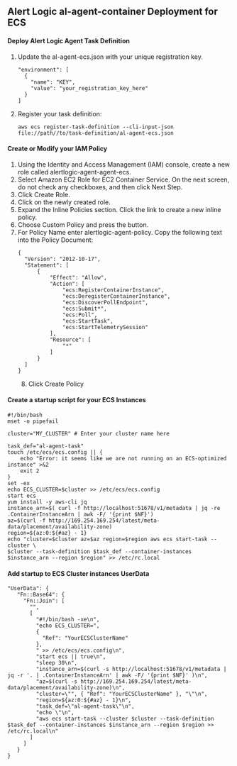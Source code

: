 ## Alert Logic al-agent-container Deployment for ECS

#### Deploy Alert Logic Agent Task Definition

1. Update the al-agent-ecs.json with your unique registration key.
   ```
   "environment": [
     {
       "name": "KEY",
       "value": "your_registration_key_here"
     }
   ]
   ```
2. Register your task definition:
   ```
   aws ecs register-task-definition --cli-input-json file://path//to/task-definition/al-agent-ecs.json
   ```
   
#### Create or Modify your IAM Policy

1. Using the Identity and Access Management (IAM) console, create a new role called alertlogic-agent-agent-ecs.
2. Select Amazon EC2 Role for EC2 Container Service. On the next screen, do not check any checkboxes, and then click Next Step.
3. Click Create Role.
4. Click on the newly created role.
5. Expand the Inline Policies section. Click the link to create a new inline policy.
6. Choose Custom Policy and press the button.
7. For Policy Name enter alertlogic-agent-policy. Copy the following text into the Policy Document:
   ```
   {
     "Version": "2012-10-17",
     "Statement": [
         {
             "Effect": "Allow",
             "Action": [
                 "ecs:RegisterContainerInstance",
                 "ecs:DeregisterContainerInstance",
                 "ecs:DiscoverPollEndpoint",
                 "ecs:Submit*",
                 "ecs:Poll",
                 "ecs:StartTask",
                 "ecs:StartTelemetrySession"
             ],
             "Resource": [
                 "*"
             ]
         }
     ]
   }
   ```
   8. Click Create Policy
   
   
   
#### Create a startup script for your ECS Instances

   ```
   #!/bin/bash
   mset -o pipefail

   cluster="MY_CLUSTER" # Enter your cluster name here

   task_def="al-agent-task"
   touch /etc/ecs/ecs.config || {
       echo "Error: it seems like we are not running on an ECS-optimized instance" >&2
       exit 2
   }
   set -ex
   echo ECS_CLUSTER=$cluster >> /etc/ecs/ecs.config
   start ecs
   yum install -y aws-cli jq
   instance_arn=$( curl -f http://localhost:51678/v1/metadata | jq -re .ContainerInstanceArn | awk -F/ '{print $NF}')
   az=$(curl -f http://169.254.169.254/latest/meta-data/placement/availability-zone)
   region=${az:0:${#az} - 1}
   echo "cluster=$cluster az=$az region=$region aws ecs start-task --cluster \
   $cluster --task-definition $task_def --container-instances $instance_arn --region $region" >> /etc/rc.local
   ```

#### Add startup to ECS Cluster instances UserData

   ```
   "UserData": {
      "Fn::Base64": {
        "Fn::Join": [
          "",
          [
            "#!/bin/bash -xe\n",
            "echo ECS_CLUSTER=",
            {
              "Ref": "YourECSClusterName"
            },
            " >> /etc/ecs/ecs.config\n",
            "start ecs || true\n",
            "sleep 30\n",
            "instance_arn=$(curl -s http://localhost:51678/v1/metadata | jq -r '. | .ContainerInstanceArn' | awk -F/ '{print $NF}' )\n",
            "az=$(curl -s http://169.254.169.254/latest/meta-data/placement/availability-zone)\n",
            "cluster=\"", { "Ref": "YourECSClusterName" }, "\"\n",
            "region=${az:0:${#az} - 1}\n",
            "task_def=\"al-agent-task\"\n",
            "echo \"\n",
            "aws ecs start-task --cluster $cluster --task-definition $task_def --container-instances $instance_arn --region $region >> /etc/rc.local\n"
          ]
        ]
      }
   }
   ```
